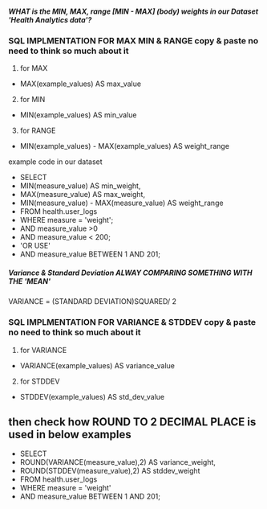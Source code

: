 ##### WHAT is the MIN, MAX,  range [MIN - MAX] (body) weights in our Dataset 'Health Analytics data'?

### SQL IMPLMENTATION FOR MAX MIN & RANGE copy & paste no need to think so much about it
1. for MAX
 - MAX(example_values) AS max_value
2. for MIN
 - MIN(example_values) AS min_value
3. for RANGE
 - MIN(example_values) - MAX(example_values) AS weight_range
 
example code in our dataset
- SELECT
- MIN(measure_value) AS min_weight,
- MAX(measure_value) AS max_weight,
- MIN(measure_value) - MAX(measure_value) AS weight_range
- FROM
  health.user_logs
- WHERE measure = 'weight';
- AND measure_value >0
- AND measure_value < 200;
- 'OR USE'
- AND measure_value BETWEEN 1 AND 201;

##### Variance & Standard Deviation ALWAY COMPARING SOMETHING WITH THE 'MEAN'
VARIANCE = (STANDARD DEVIATION)SQUARED/ 2
### SQL IMPLMENTATION FOR VARIANCE & STDDEV copy & paste no need to think so much about it
1. for VARIANCE
 - VARIANCE(example_values) AS variance_value
2. for STDDEV
 - STDDEV(example_values) AS std_dev_value

 ## then check how ROUND TO 2 DECIMAL PLACE is used in below examples
- SELECT
- ROUND(VARIANCE(measure_value),2) AS variance_weight,
- ROUND(STDDEV(measure_value),2) AS stddev_weight
- FROM
  health.user_logs
- WHERE measure = 'weight'
- AND measure_value BETWEEN 1 AND 201;


